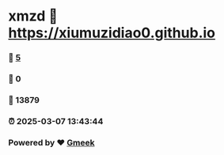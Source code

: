 # xmzd :link: https://xiumuzidiao0.github.io 
### :page_facing_up: [5](https://xiumuzidiao0.github.io/tag.html) 
### :speech_balloon: 0 
### :hibiscus: 13879 
### :alarm_clock: 2025-03-07 13:43:44 
### Powered by :heart: [Gmeek](https://github.com/Meekdai/Gmeek)

